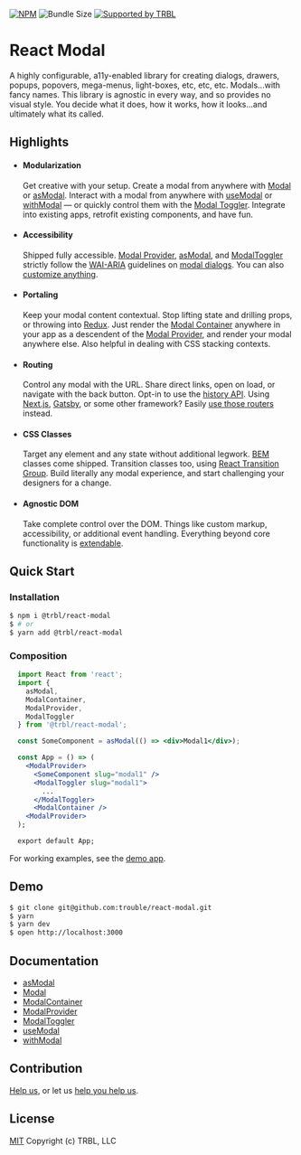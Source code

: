 [![NPM](https://img.shields.io/npm/v/@trbl/react-modal)](https://www.npmjs.com/@trbl/react-modal)
![Bundle Size](https://img.shields.io/bundlephobia/minzip/@trbl/react-modal?label=zipped)
[![Supported by TRBL](https://img.shields.io/badge/supported_by-TRBL-black)](https://github.com/trouble)

# React Modal

A highly configurable, a11y-enabled library for creating dialogs, drawers, popups, popovers, mega-menus, light-boxes, etc, etc, etc. Modals...with fancy names. This library is agnostic in every way, and so provides no visual style. You decide what it does, how it works, how it looks...and ultimately what its called.

## Highlights

- #### Modularization
  Get creative with your setup. Create a modal from anywhere with [Modal](./src/Modal.README.md) or [asModal](./src/asModal/README.md). Interact with a modal from anywhere with [useModal](./src/useModal/README.md) or [withModal](./src/useModal/README.md) — or quickly control them with the [Modal Toggler](./src/ModalToggler/README.md). Integrate into existing apps, retrofit existing components, and have fun.

- #### Accessibility
  Shipped fully accessible. [Modal Provider](./src/ModalProvider/README.md#accessibility), [asModal](./src/asModal/README.md#accessibility), and [ModalToggler](./src/ModalToggler/README.md#accessibility) strictly follow the [WAI-ARIA](https://www.w3.org/WAI/intro/aria) guidelines on [modal dialogs](https://www.w3.org/TR/wai-aria-practices/#dialog_modal). You can also [customize anything](#agnostic-dom).

- #### Portaling
  Keep your modal content contextual. Stop lifting state and drilling props, or throwing into [Redux](https://redux.js.org/). Just render the [Modal Container](./src/ModalContainer/README.md) anywhere in your app as a descendent of the [Modal Provider](./src/ModalProvider/README.md), and render your modal anywhere else. Also helpful in dealing with CSS stacking contexts.

- #### Routing
  Control any modal with the URL. Share direct links, open on load, or navigate with the back button. Opt-in to use the [history API](https://developer.mozilla.org/en-US/docs/Web/API/History_API). Using [Next.js](https://nextjs.org/), [Gatsby](https://www.gatsbyjs.org/), or some other framework? Easily [use those routers](./src/ModalProvider/README.md#routing) instead.

- ####  CSS Classes
  Target any element and any state without additional legwork. [BEM](http://getbem.com/) classes come shipped. Transition classes too, using [React Transition Group](https://reactcommunity.org/react-transition-group/). Build literally any modal experience, and start challenging your designers for a change.

- #### Agnostic DOM
  Take complete control over the DOM. Things like custom markup, accessibility, or additional event handling. Everything beyond core functionality is [extendable](https://www.npmjs.com/package/@trbl/react-html-element).

## Quick Start

### Installation

```bash
$ npm i @trbl/react-modal
$ # or
$ yarn add @trbl/react-modal
```

### Composition

```jsx
  import React from 'react';
  import {
    asModal,
    ModalContainer,
    ModalProvider,
    ModalToggler
  } from '@trbl/react-modal';

  const SomeComponent = asModal(() => <div>Modal1</div>);

  const App = () => (
    <ModalProvider>
      <SomeComponent slug="modal1" />
      <ModalToggler slug="modal1">
        ...
      </ModalToggler>
      <ModalContainer />
    <ModalProvider>
  );

  export default App;
```

For working examples, see the [demo app](./demo/App.demo.js).

## Demo

```bash
$ git clone git@github.com:trouble/react-modal.git
$ yarn
$ yarn dev
$ open http://localhost:3000
```

## Documentation

  - [asModal](./src/asModal/README.md)
  - [Modal](./src/Modal/README.md)
  - [ModalContainer](./src/ModalContainer/README.md)
  - [ModalProvider](./src/ModalProvider/README.md)
  - [ModalToggler](./src/ModalToggler/README.md)
  - [useModal](./src/useModal/README.md)
  - [withModal](./src/withModal/README.md)

## Contribution

[Help us,](https://github.com/trouble/.github/blob/master/CONTRIBUTING.md) or let us [help you help us](https://github.com/trouble/.github/blob/master/SUPPORT.md).

## License

[MIT](https://github.com/trouble/react-modal/blob/master/LICENSE) Copyright (c) TRBL, LLC
